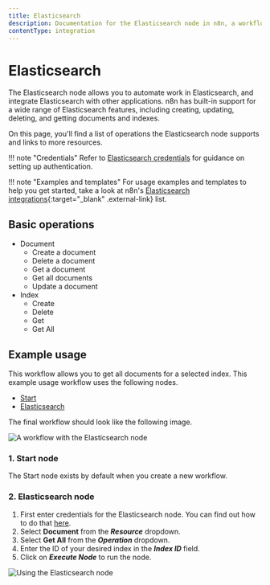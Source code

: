 ```yaml
---
title: Elasticsearch
description: Documentation for the Elasticsearch node in n8n, a workflow automation platform. Includes details of operations and configuration, and links to examples and credentials information.
contentType: integration
---
```


# Elasticsearch

The Elasticsearch node allows you to automate work in Elasticsearch, and integrate Elasticsearch with other applications. n8n has built-in support for a wide range of Elasticsearch features, including creating, updating, deleting, and getting documents and indexes. 

On this page, you'll find a list of operations the Elasticsearch node supports and links to more resources.

!!! note "Credentials"
    Refer to [Elasticsearch credentials](/integrations/builtin/credentials/elasticsearch/) for guidance on setting up authentication. 

!!! note "Examples and templates"
    For usage examples and templates to help you get started, take a look at n8n's [Elasticsearch integrations](https://n8n.io/integrations/elasticsearch/){:target="_blank" .external-link} list.


## Basic operations

* Document
    * Create a document
    * Delete a document
    * Get a document
    * Get all documents
    * Update a document
* Index
    * Create
    * Delete
    * Get
    * Get All

## Example usage

This workflow allows you to get all documents for a selected index. This example usage workflow uses the following nodes.
- [Start](/integrations/builtin/core-nodes/n8n-nodes-base.start/)
- [Elasticsearch]()

The final workflow should look like the following image.

![A workflow with the Elasticsearch node](/_images/integrations/builtin/app-nodes/elasticsearch/workflow.png)

### 1. Start node

The Start node exists by default when you create a new workflow.

### 2. Elasticsearch node

1. First enter credentials for the Elasticsearch node. You can find out how to do that [here](/integrations/builtin/credentials/elasticsearch/).
2. Select **Document** from the ***Resource*** dropdown.
3. Select **Get All** from the ***Operation*** dropdown.
3. Enter the ID of your desired index in the ***Index ID*** field.
4. Click on ***Execute Node*** to run the node.

![Using the Elasticsearch node ](/_images/integrations/builtin/app-nodes/elasticsearch/elasticsearch_node.png)

